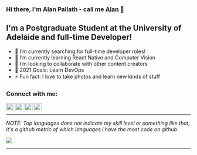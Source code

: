 ### Hi there, I'm Alan Pallath - call me [Alan](https://alanpallath.codes/)  👋

## I'm a Postgraduate Student at the University of Adelaide and full-time Developer!

- 🔭 I’m currently searching for full-time developer roles!
- 🌱 I’m currently learning React Native and Computer Vision
- 👯 I’m looking to collaborate with other content creators
- 🥅 2021 Goals: Learn DevOps
- ⚡ Fun fact: I love to take photos and learn new kinds of stuff

### Connect with me:

[<img align="left" alt="Sabesan | Facebook" width="22px" src="https://cdn.jsdelivr.net/npm/simple-icons@3.4.0/icons/facebook.svg" />](https://www.facebook.com/alan.jozf)
[<img align="left" alt="Sabesan | Twitter" width="22px" src="https://cdn.jsdelivr.net/npm/simple-icons@v3/icons/twitter.svg" />](https://twitter.com/alan_cns)
[<img align="left" alt="Sabesan | LinkedIn" width="22px" src="https://cdn.jsdelivr.net/npm/simple-icons@v3/icons/linkedin.svg" />](https://www.linkedin.com/in/alanpallath/)
[<img align="left" alt="Sabesan | Instagram" width="22px" src="https://cdn.jsdelivr.net/npm/simple-icons@v3/icons/instagram.svg" />](https://www.instagram.com/aaalaaaaan/?hl=en)

<br />

---

_NOTE: Top languages does not indicate my skill level or something like that, it's a github metric of which languages i have the most code on github_

<a href="https://github.com/a1764879">
  <img align="center" src="https://github-readme-stats.anuraghazra1.vercel.app/api/top-langs/?username=a1764879&layout=compact&theme=radical" />
</a>

---
